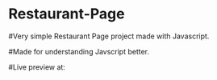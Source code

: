 # Restaurant-Page

#Very simple Restaurant Page project made with Javascript.

#Made for understanding Javscript better.

#Live preview at: 

